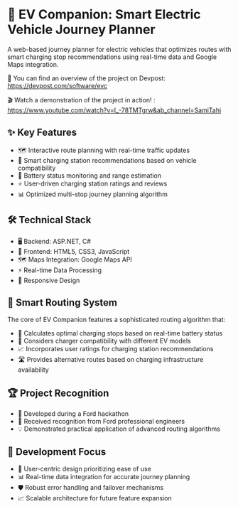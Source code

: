 # **🚗 EV Companion: Smart Electric Vehicle Journey Planner**

A web-based journey planner for electric vehicles that optimizes routes with smart charging stop recommendations using real-time data and Google Maps integration.

🔗 You can find an overview of the project on Devpost: https://devpost.com/software/evc

🎬 Watch a demonstration of the project in action! : https://www.youtube.com/watch?v=I_-78TMTgrw&ab_channel=SamiTahi

## **✨ Key Features**
- 🗺️ Interactive route planning with real-time traffic updates
- 🔌 Smart charging station recommendations based on vehicle compatibility
- 🔋 Battery status monitoring and range estimation
- ⭐ User-driven charging station ratings and reviews
- 📊 Optimized multi-stop journey planning algorithm

## **🛠️ Technical Stack**
- 🖥️ Backend: ASP.NET, C#
- 🎨 Frontend: HTML5, CSS3, JavaScript
- 🗺️ Maps Integration: Google Maps API
- ⚡ Real-time Data Processing
- 📱 Responsive Design

## **🧠 Smart Routing System**
The core of EV Companion features a sophisticated routing algorithm that:
- 🧮 Calculates optimal charging stops based on real-time battery status
- 🔄 Considers charger compatibility with different EV models
- 📈 Incorporates user ratings for charging station recommendations
- 🛣️ Provides alternative routes based on charging infrastructure availability

## **🏆 Project Recognition**
- 🚀 Developed during a Ford hackathon
- 🌟 Received recognition from Ford professional engineers
- 💡 Demonstrated practical application of advanced routing algorithms

## **🎯 Development Focus**
- 👤 User-centric design prioritizing ease of use
- 📊 Real-time data integration for accurate journey planning
- 🛡️ Robust error handling and failover mechanisms
- 📈 Scalable architecture for future feature expansion
